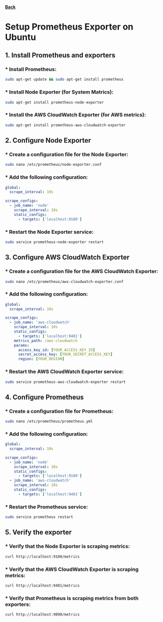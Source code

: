 #### [Back](./Prometheus.md)

# Setup Prometheus Exporter on Ubuntu

## 1. Install Prometheus and exporters 

### * Install Prometheus:
```bash
sudo apt-get update && sudo apt-get install prometheus
```

### * Install Node Exporter (for System Matrics):
```bash
sudo apt-get install prometheus-node-exporter
```

### * Install the AWS CloudWatch Exporter (for AWS metrics):
```bash
sudo apt-get install prometheus-aws-cloudwatch-exporter
```

## 2. Configure Node Exporter
### * Create a configuration file for the Node Exporter:
```bash
sudo nano /etc/prometheus/node-exporter.conf
```

### * Add the following configuration:
```yml
global:
  scrape_interval: 10s

scrape_configs:
  - job_name: 'node'
    scrape_interval: 10s
    static_configs:
      - targets: ['localhost:9100']
```

### * Restart the Node Exporter service:
```bash
sudo service prometheus-node-exporter restart
```

## 3. Configure AWS CloudWatch Exporter

### * Create a configuration file for the AWS CloudWatch Exporter:
```bash
sudo nano /etc/prometheus/aws-cloudwatch-exporter.conf
```

### * Add the following configuration:
```yml
global:
  scrape_interval: 10s

scrape_configs:
  - job_name: 'aws-cloudwatch'
    scrape_interval: 10s
    static_configs:
      - targets: ['localhost:9401']
    metrics_path: /aws-cloudwatch
    params:
      access_key_id: [YOUR_ACCESS_KEY_ID]
      secret_access_key: [YOUR_SECRET_ACCESS_KEY]
      region: [YOUR_REGION]
```

### * Restart the AWS CloudWatch Exporter service:
```bash
sudo service prometheus-aws-cloudwatch-exporter restart
```

## 4. Configure Prometheus

### * Create a configuration file for Prometheus:
```bash
sudo nano /etc/prometheus/prometheus.yml
```

### * Add the following configuration:
```yml
global:
  scrape_interval: 10s

scrape_configs:
  - job_name: 'node'
    scrape_interval: 10s
    static_configs:
      - targets: ['localhost:9100']
  - job_name: 'aws-cloudwatch'
    scrape_interval: 10s
    static_configs:
      - targets: ['localhost:9401']
```

### * Restart the Prometheus service:
```bash
sudo service prometheus restart
```

## 5. Verify the exporter
### * Verify that the Node Exporter is scraping metrics:
```bash
curl http://localhost:9100/metrics
```

### * Verify that the AWS CloudWatch Exporter is scraping metrics:
```bash
curl http://localhost:9401/metrics
```

### * Verify that Prometheus is scraping metrics from both exporters:
```bash
curl http://localhost:9090/metrics
```
